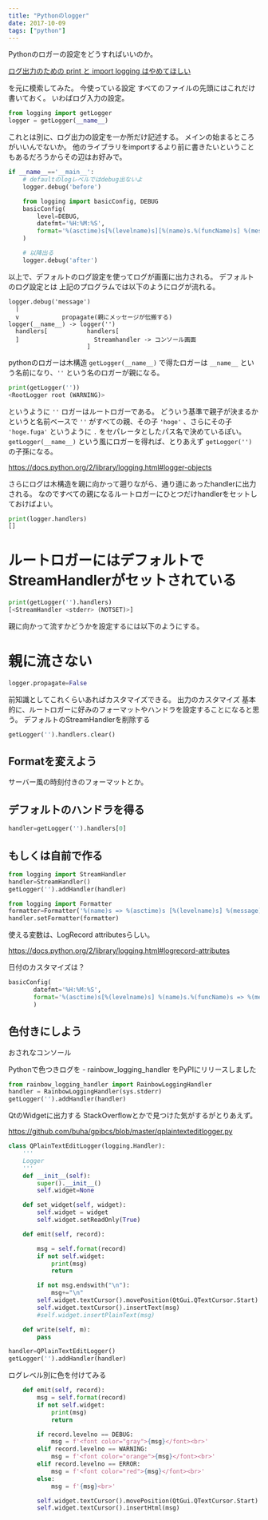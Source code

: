 ```yaml
---
title: "Pythonのlogger"
date: 2017-10-09
tags: ["python"]
---
```


Pythonのロガーの設定をどうすればいいのか。

[ログ出力のための print と import logging はやめてほしい](https://qiita.com/amedama/items/b856b2f30c2f38665701)

を元に模索してみた。
今使っている設定
すべてのファイルの先頭にはこれだけ書いておく。
いわばログ入力の設定。

```py
from logging import getLogger
logger = getLogger(__name__)
```

これとは別に、ログ出力の設定を一か所だけ記述する。
メインの始まるところがいいんでないか。
他のライブラリをimportするより前に書きたいということもあるだろうからその辺はお好みで。

```py
if __name__=='__main__':
    # defaultのlogレベルではdebug出ないよ
    logger.debug('before')

    from logging import basicConfig, DEBUG
    basicConfig(
        level=DEBUG,
        datefmt='%H:%M:%S',
        format='%(asctime)s[%(levelname)s][%(name)s.%(funcName)s] %(message)s'
    )

    # 以降出る
    logger.debug('after')
```

以上で、デフォルトのログ設定を使ってログが画面に出力される。
デフォルトのログ設定とは
上記のプログラムでは以下のようにログが流れる。

```
logger.debug('message')
  |
  v            propagate(親にメッセージが伝搬する)
logger(__name__) -> logger('')
  handlers[           handlers[
  ]                     Streamhandler -> コンソール画面
                      ]
```

pythonのロガーは木構造
`getLogger(__name__)` で得たロガーは `__name__` という名前になり、`''` という名のロガーが親になる。

```py
print(getLogger(''))
<RootLogger root (WARNING)>
```

というように `''` ロガーはルートロガーである。
どういう基準で親子が決まるかというと名前ベースで `''` がすべての親、その子 `'hoge'` 、さらにその子 `'hoge.fuga'` というように `.` をセパレータとしたパス名で決めているぽい。 `getLogger(__name__)` という風にロガーを得れば、とりあえず `getLogger('')` の子孫になる。

https://docs.python.org/2/library/logging.html#logger-objects

さらにログは木構造を親に向かって遡りながら、通り道にあったhandlerに出力される。
なのですべての親になるルートロガーにひとつだけhandlerをセットしておけばよい。

```py
print(logger.handlers)
[]
```

# ルートロガーにはデフォルトでStreamHandlerがセットされている

```py
print(getLogger('').handlers)
[<StreamHandler <stderr> (NOTSET)>]
```

親に向かって流すかどうかを設定するには以下のようにする。

# 親に流さない

```py
logger.propagate=False
```

前知識としてこれくらいあればカスタマイズできる。
出力のカスタマイズ
基本的に、ルートロガーに好みのフォーマットやハンドラを設定することになると思う。
デフォルトのStreamHandlerを削除する

```py
getLogger('').handlers.clear()
```

## Formatを変えよう
サーバー風の時刻付きのフォーマットとか。

## デフォルトのハンドラを得る

```py
handler=getLogger('').handlers[0]
```

## もしくは自前で作る

```py
from logging import StreamHandler
handler=StreamHandler()
getLogger('').addHandler(handler)

from logging import Formatter
formatter=Formatter('%(name)s => %(asctime)s [%(levelname)s] %(message)s')
handler.setFormatter(formatter)
```

使える変数は、LogRecord attributesらしい。

https://docs.python.org/2/library/logging.html#logrecord-attributes

日付のカスタマイズは？

```py
basicConfig(
       datefmt='%H:%M:%S',
       format='%(asctime)s[%(levelname)s] %(name)s.%(funcName)s => %(message)s')
       )
```

## 色付きにしよう
おされなコンソール

Pythonで色つきログを - rainbow_logging_handler をPyPIにリリースしました

```py
from rainbow_logging_handler import RainbowLoggingHandler
handler = RainbowLoggingHandler(sys.stderr)
getLogger('').addHandler(handler)
```

QtのWidgetに出力する
StackOverflowとかで見つけた気がするがとりあえず。

https://github.com/buha/gpibcs/blob/master/qplaintexteditlogger.py

```py
class QPlainTextEditLogger(logging.Handler):
    '''
    Logger
    '''
    def __init__(self):
        super().__init__()
        self.widget=None

    def set_widget(self, widget):
        self.widget = widget
        self.widget.setReadOnly(True)

    def emit(self, record):

        msg = self.format(record)
        if not self.widget:
            print(msg)
            return

        if not msg.endswith("\n"):
            msg+="\n"
        self.widget.textCursor().movePosition(QtGui.QTextCursor.Start)
        self.widget.textCursor().insertText(msg)
        #self.widget.insertPlainText(msg)

    def write(self, m):
        pass

handler=QPlainTextEditLogger()
getLogger('').addHandler(handler)
```

ログレベル別に色を付けてみる

```py
    def emit(self, record):
        msg = self.format(record)
        if not self.widget:
            print(msg)
            return

        if record.levelno == DEBUG:
            msg = f'<font color="gray">{msg}</font><br>'
        elif record.levelno == WARNING:
            msg = f'<font color="orange">{msg}</font><br>'
        elif record.levelno == ERROR:
            msg = f'<font color="red">{msg}</font><br>'
        else:
            msg = f'{msg}<br>'

        self.widget.textCursor().movePosition(QtGui.QTextCursor.Start)
        self.widget.textCursor().insertHtml(msg)
```
